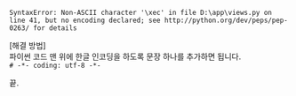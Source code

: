 ``` shell
SyntaxError: Non-ASCII character '\xec' in file D:\app\views.py on line 41, but no encoding declared; see http://python.org/dev/peps/pep-0263/ for details
```  

[해결 방법]  
파이썬 코드 맨 위에 한글 인코딩을 하도록 문장 하나를 추가하면 됩니다.  
`# -*- coding: utf-8 -*- `  

끝.
